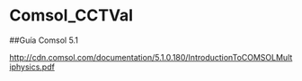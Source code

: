 # Comsol_CCTVal

##Guía Comsol 5.1

http://cdn.comsol.com/documentation/5.1.0.180/IntroductionToCOMSOLMultiphysics.pdf
